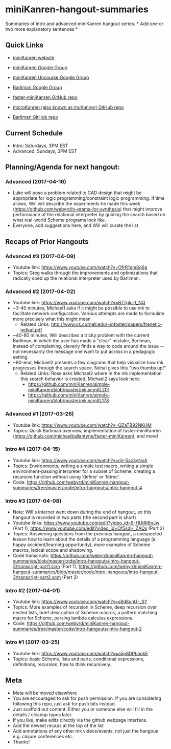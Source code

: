 # miniKanren-hangout-summaries
Summaries of intro and advanced miniKanren hangout series. * Add one or two more explanatory sentences *

## Quick Links
* [miniKanren website](http://minikanren.org/)
* [miniKanren Google Group](https://groups.google.com/forum/#!forum/minikanren)
* [miniKanren Uncourse Google Group](https://groups.google.com/forum/#!forum/minikanren-uncourse)
* [Barliman Google Group](https://groups.google.com/forum/#!forum/barliman-editor)

* [faster-miniKanren GitHub repo](https://github.com/michaelballantyne/faster-miniKanren)
* [microKanren (also known as muKanren) GitHub repo](https://github.com/jasonhemann/microKanren)
* [Barliman GitHub repo](https://github.com/webyrd/Barliman)

## Current Schedule
* Intro: Saturdays, 3PM EST
* Advanced: Sundays, 3PM EST

## Planning/Agenda for next hangout:
### Advanced (2017-04-16)
* Luke will pose a problem related to CAD design that might be appropriate for logic programming/constraint logic programming.  If time allows, Will will describe the experiments he made this week (https://github.com/webyrd/n-grams-for-synthesis) that might improve performance of the relational interpreter by guiding the search based on what real-world Scheme programs look like.
* Everyone, add suggestions here, and Will will curate the list

## Recaps of Prior Hangouts

### Advanced #3 (2017-04-09)
* Youtube link: https://www.youtube.com/watch?v=OfrR1pm8q6g
* Topics: Greg walks through the improvements and optimizations that radically sped up the relational interpreter used by Barliman.

### Advanced #2 (2017-04-02)
* Youtube link: https://www.youtube.com/watch?v=B7Tglu-1_NQ
* ~3-40 minutes, Michael1 asks if it might be possible to use mk to facilitate network configuration.  Various attempts are made to formulate more precisely what this might mean
  * Related Links: http://www.cs.cornell.edu/~jnfoster/papers/frenetic-netkat.pdf
* ~40-80 minutes, Will describes a tricky problem with the current Barliman, in which the user has made a "clear" mistake, Barliman, instead of complaining, cleverly finds a way to code around the issue -- not necessarily the message one want to put across in a pedagogic setting.
* ~80-end, Michael2 presents a few diagrams that help visualize how mk progresses through the search space.  Nehal gives this "two thumbs up!"
  * Related Links: Rose asks Michael2 where in the mk implementation this search behavior is created, Michael2 says look here:
    * https://github.com/miniKanren/simple-miniKanren/blob/master/mk.scm#L201 
    * https://github.com/miniKanren/simple-miniKanren/blob/master/mk.scm#L178

### Advanced #1 (2017-03-26)
* Youtube link: https://www.youtube.com/watch?v=QZaTB92NKHM
* Topics: Quick Barliman overview, implementation of faster-miniKanren (https://github.com/michaelballantyne/faster-miniKanren), and more!

### Intro #4 (2017-04-15)
* Youtube link: https://www.youtube.com/watch?v=oV-5az3yNxA
* Topics: Environments, writing a simple test macro, writing a simple environment-passing interpreter for a subset of Scheme, creating a recursive function without using 'define' or 'letrec'.
* Code: https://github.com/webyrd/miniKanren-hangout-summaries/tree/master/code/intro-hangouts/intro-hangout-4

### Intro #3 (2017-04-08)
* Note: Will's internet went down during the end of hangout, so this hangout is recorded in two parts (the second part is short)
* Youtube links: https://www.youtube.com/edit?video_id=8-HUiRt6nJw (Part 1), https://www.youtube.com/edit?video_id=Of5sdH_ZAQs (Part 2)
* Topics: Answering questions from the previous hangout, a unexpected lesson how to learn about the details of a programming language (a happy accident/learning opportunity), more examples of Scheme macros, lexical scope and shadowing.
* Code transcripts: https://github.com/webyrd/miniKanren-hangout-summaries/blob/master/code/intro-hangouts/intro-hangout-3/transcript-part1.scm (Part 1), https://github.com/webyrd/miniKanren-hangout-summaries/blob/master/code/intro-hangouts/intro-hangout-3/transcript-part2.scm (Part 2)

### Intro #2 (2017-04-01)
* Youtube link: https://www.youtube.com/watch?v=s8d8uhU-_SY
* Topics: More examples of recursion in Scheme, deep recursion over nested lists, brief description of Scheme macros, a pattern matching macro for Scheme, parsing lambda calculus expressions.
* Code: https://github.com/webyrd/miniKanren-hangout-summaries/tree/master/code/intro-hangouts/intro-hangout-2

### Intro #1 (2017-03-25)
* Youtube link: https://www.youtube.com/watch?v=a5p8DPbaokE
* Topics: basic Scheme, lists and pairs, conditional expressions, definitions, recursion, how to think recursively.

## Meta
* Meta will be moved elsewhere
* You are encouraged to ask for push permission.  If you are considering following this repo, just ask for push bits instead. 
* Just scaffold out content.  Either you or someone else will fill in the details / cleanup typos later. 
* If you like, make edits directly via the github webpage interface.
* Add the newest recaps at the top of the list 
* Add annotations of any other mk videos/events, not just the hangous e.g. clojure conferences etc. 
* Thanks!
